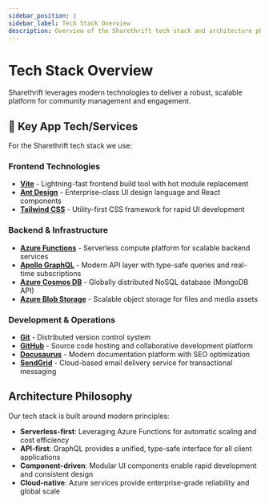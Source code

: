 ```yaml
---
sidebar_position: 1
sidebar_label: Tech Stack Overview
description: Overview of the Sharethrift tech stack and architecture philosophy
---
```


# Tech Stack Overview

Sharethrift leverages modern technologies to deliver a robust, scalable platform for community management and engagement.

## 🔑 Key App Tech/Services

For the Sharethrift tech stack we use:

### Frontend Technologies

- [**Vite**](https://vitejs.dev/) - Lightning-fast frontend build tool with hot module replacement
- [**Ant Design**](https://ant.design/) - Enterprise-class UI design language and React components
- [**Tailwind CSS**](https://tailwindcss.com/) - Utility-first CSS framework for rapid UI development

### Backend & Infrastructure

- [**Azure Functions**](https://azure.microsoft.com/en-us/services/functions/) - Serverless compute platform for scalable backend services
- [**Apollo GraphQL**](https://www.apollographql.com/) - Modern API layer with type-safe queries and real-time subscriptions
- [**Azure Cosmos DB**](https://azure.microsoft.com/en-us/services/cosmos-db/) - Globally distributed NoSQL database (MongoDB API)
- [**Azure Blob Storage**](https://azure.microsoft.com/en-us/services/storage/blobs/) - Scalable object storage for files and media assets

### Development & Operations

- [**Git**](https://git-scm.com/) - Distributed version control system
- [**GitHub**](https://github.com/) - Source code hosting and collaborative development platform
- [**Docusaurus**](https://docusaurus.io/) - Modern documentation platform with SEO optimization
- [**SendGrid**](https://sendgrid.com/) - Cloud-based email delivery service for transactional messaging

## Architecture Philosophy

Our tech stack is built around modern principles:

- **Serverless-first**: Leveraging Azure Functions for automatic scaling and cost efficiency
- **API-first**: GraphQL provides a unified, type-safe interface for all client applications
- **Component-driven**: Modular UI components enable rapid development and consistent design
- **Cloud-native**: Azure services provide enterprise-grade reliability and global scale
